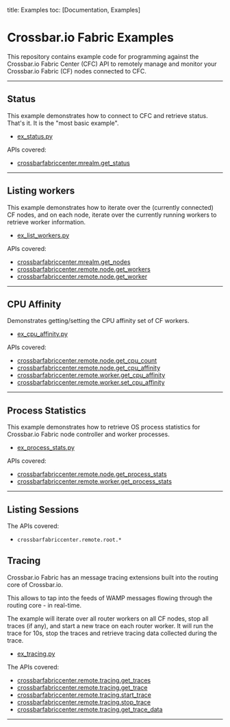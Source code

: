 title: Examples
toc: [Documentation, Examples]

# Crossbar.io Fabric Examples

This repository contains example code for programming against the Crossbar.io Fabric Center (CFC) API to remotely manage and monitor your Crossbar.io Fabric (CF) nodes connected to CFC.

---


## Status

This example demonstrates how  to connect to CFC and retrieve status. That's it. It is the "most basic example".

* [ex_status.py](../examples/ex_status.py)

APIs covered:

* [crossbarfabriccenter.mrealm.get_status](Management-API.md#crossbarfabriccentermrealmget_status)

---


## Listing workers

This example demonstrates how to iterate over the (currently connected) CF nodes, and on each node, iterate over the currently running workers to retrieve worker information.

* [ex_list_workers.py](../examples/ex_list_workers.py)

APIs covered:

* [crossbarfabriccenter.mrealm.get_nodes](Management-API.md#crossbarfabriccentermrealmget_nodes)
* [crossbarfabriccenter.remote.node.get_workers](Management-API.md#crossbarfabriccenterremotenodeget_workers)
* [crossbarfabriccenter.remote.node.get_worker](Management-API.md#crossbarfabriccenterremotenodeget_worker)

---


## CPU Affinity

Demonstrates getting/setting the CPU affinity set of CF workers.

* [ex_cpu_affinity.py](../examples/ex_cpu_affinity.py)

APIs covered:

* [crossbarfabriccenter.remote.node.get_cpu_count](Management-API.md#crossbarfabriccenterremotenodeget_cpu_count)
* [crossbarfabriccenter.remote.node.get_cpu_affinity](Management-API.md#crossbarfabriccenterremotenodeget_cpu_affinity)
* [crossbarfabriccenter.remote.worker.get_cpu_affinity](Management-API.md#crossbarfabriccenterremoteworkerget_cpu_affinity)
* [crossbarfabriccenter.remote.worker.set_cpu_affinity](Management-API.md#crossbarfabriccenterremoteworkerset_cpu_affinity)

---


## Process Statistics

This example demonstrates how to retrieve OS process statistics for Crossbar.io Fabric node controller and worker processes.

* [ex_process_stats.py](../examples/ex_process_stats.py)

APIs covered:

* [crossbarfabriccenter.remote.node.get_process_stats](Management-API.md#crossbarfabriccenterremotenodeget_process_stats)
* [crossbarfabriccenter.remote.worker.get_process_stats](Management-API.md#crossbarfabriccenterremoteworkerget_process_stats)

---


## Listing Sessions

The APIs covered:

* `crossbarfabriccenter.remote.root.*`


## Tracing

Crossbar.io Fabric has an message tracing extensions built into the routing core of Crossbar.io.

This allows to tap into the feeds of WAMP messages flowing through the routing core - in real-time.

The example will iterate over all router workers on all CF nodes, stop all traces (if any), and start a new trace on each router worker. It will run the trace for 10s, stop the traces and retrieve tracing data collected during the trace.

* [ex_tracing.py](../examples/ex_tracing.py)

The APIs covered:

* [crossbarfabriccenter.remote.tracing.get_traces](Management-API.md#crossbarfabriccenterremotetracingget_traces)
* [crossbarfabriccenter.remote.tracing.get_trace](Management-API.md#crossbarfabriccenterremotetracingget_trace)
* [crossbarfabriccenter.remote.tracing.start_trace](Management-API.md#crossbarfabriccenterremotetracingstart_trace)
* [crossbarfabriccenter.remote.tracing.stop_trace](Management-API.md#crossbarfabriccenterremotetracingstop_strace)
* [crossbarfabriccenter.remote.tracing.get_trace_data](Management-API.md#crossbarfabriccenterremotetracingget_trace_data)

---
